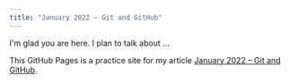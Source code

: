 ```yaml
---
title: "January 2022 – Git and GitHub"
---
```


I'm glad you are here. I plan to talk about ...

This GitHub Pages is a practice site for my article [January 2022 – Git and GitHub](https://www.jhanley.com/january-2022-git-and-github/).
